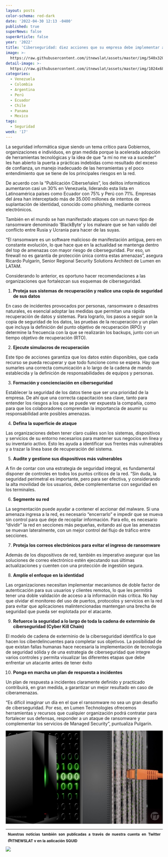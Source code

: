 ```yaml
---
layout: posts
color-schema: red-dark
date: '2022-04-30 12:13 -0400'
published: true
superNews: false
superArticle: false
year: '2022'
title: 'Ciberseguridad: diez acciones que su empresa debe implementar ahora mismo'
image: >-
  https://raw.githubusercontent.com/itnewslat/assets/master/img/540x320/Ciberseguridad-p.jpg
detail-image: >-
  https://raw.githubusercontent.com/itnewslat/assets/master/img/1024x680/Ciberseguridad-g.jpg
categories:
  - Venezuela
  - Colombia
  - Argentina
  - Perú
  - Ecuador
  - Chile
  - Panama
  - Mexico
tags:
  - Seguridad
week: '17'
---
```

La seguridad informática sigue siendo un tema crítico para Gobiernos, organizaciones e individuos, en gran medida porque la acelerada adopción de herramientas tecnológicas y la idea de que “a mí no me va a suceder” les han abierto la puerta a prácticas indebidas como resultado del exceso de confianza, un manejo inadecuado de las herramientas y el poco entendimiento que se tiene de los principales riesgos en la red.

De acuerdo con la “Publicación Ciberseñales”, los delitos informáticos aumentaron casi un 30% en Venezuela, liderando esta lista en Latinoamérica países como Ecuador con 75% y Perú con 71%.
Empresas del área han interceptado más de 35.000 millones de intentos de suplantación de identidad, conocido como phishing, mediante correos electrónicos.

También en el mundo se han manifestado ataques con un nuevo tipo de ransomware denominado ‘BlackByte’ y los malware que se han valido del conflicto entre Rusia y Ucrania para hacer de las suyas.
 
“El ransomware es un software malicioso de manifestación antigua, pero en constante evolución, lo que hace que en la actualidad se mantenga dentro del top de amenazas con mayor riesgo de ciberseguridad. Por eso, un firewall no es garantía de protección única contra estas amenazas”, asegura Ricardo Pulgarín, Senior Regional Security Solutions Architect de Lumen en LATAM.
 
Considerando lo anterior, es oportuno hacer recomendaciones a las organizaciones que fortalezcan sus esquemas de ciberseguridad.

1. **Proteja sus sistemas de recuperación y realice una copia de seguridad de sus datos**

En caso de incidentes provocados por personas, ransomware o desastres naturales, es esencial adoptar las medidas que permitan una rápida recuperación de datos y sistemas.
Para lograrlo, los pasos a seguir son la copia de seguridad de los datos, las pruebas de la recuperación y un plan que incluya la definición del punto objetivo de recuperación (RPO) y determine la frecuencia con la que se realizarán los backups, junto con un tiempo objetivo de recuperación (RTO).

2. **Ejecute simulacros de recuperación**

Este tipo de acciones garantiza que los datos estén disponibles, que cada recurso se pueda recuperar y que todo funcione como se espera. Hay que sumarles una correcta comunicación a lo largo de la cadena de mando establecida y la definición de responsabilidades de equipos y personas.
 
3. **Formación y concienciación en ciberseguridad**

Establecer la seguridad de los datos tiene que ser una prioridad de la empresa. De ahí que una correcta capacitación sea clave, tanto para entender los riesgos a los que se puede ver expuesta la compañía, como para que los colaboradores comprendan la importancia de asumir su responsabilidad ante posibles amenazas. 

4. **Defina la superficie de ataque**

Las organizaciones deben tener claro cuáles son los sistemas, dispositivos y servicios de su entorno necesarios para mantener sus negocios en línea y su inventario activo. Esto les ayuda a identificar sus frentes más vulnerables y a trazar la línea base de recuperación del sistema.

5. **Audite y gestione sus dispositivos más vulnerables**

A fin de contar con una estrategia de seguridad integral, es fundamental disponer de controles en todos los puntos críticos de la red. “Sin duda, la seguridad perimetral es importante, pero para ser efectiva, y considerando la alta movilidad de los usuarios, debe complementarse con seguridad en los terminales.

6. **Segmente su red**

La segmentación puede ayudar a contener el accionar del malware. Si una amenaza ingresa a la red, es necesario “encerrarlo” e impedir que se mueva sin control para que deje de recopilar información. Para ello, es necesario “dividir” la red en secciones más pequeñas, evitando así que las amenazas se muevan lateralmente, con un mejor control del flujo de tráfico entre secciones.

7. **Proteja los correos electrónicos para evitar el ingreso de ransomware**

Además de los dispositivos de red, también es imperativo asegurar que las soluciones de correo electrónico estén ejecutando sus últimas actualizaciones y cuenten con una protección de ingestión segura.

8. **Amplíe el enfoque en la identidad**

Las organizaciones necesitan implementar mecanismos de doble factor de autenticación para sus usuarios y clientes remotos, lo que les permitirá tener una doble validación de acceso a la información más crítica.
No hay que olvidar el monitoreo del uso de puertos, protocolos y servicios en la red para evitar que aplicaciones malintencionadas mantengan una brecha de seguridad que pueda ser explotada por el atacante.

9. **Refuerce la seguridad a lo largo de toda la cadena de exterminio de ciberseguridad (Cyber Kill Chain)**

El modelo de cadena de exterminio de la ciberseguridad identifica lo que hacen los ciberdelincuentes para completar sus objetivos. La posibilidad de que existan fallas humanas hace necesaria la implementación de tecnología de seguridad sólida y de una estrategia de ciberseguridad que integre varios controles y permita visualizar las diferentes etapas que debe enfrentar un atacante antes de tener éxito

10. **Ponga en marcha un plan de respuesta a incidentes**

Un plan de respuesta a incidentes claramente definido y practicado contribuirá, en gran medida, a garantizar un mejor resultado en caso de ciberamenazas.

“Es difícil imaginar un día en el que el ransomware no sea un gran desafío de ciberseguridad. Por eso, en Lumen Technologies ofrecemos herramientas y recursos que cualquier organización podrá contratar para fortalecer sus defensas, responder a un ataque de ransomware y complementar los servicios de Managed Security”, puntualiza Pulgarín.

![](https://raw.githubusercontent.com/itnewslat/assets/master/img/540x320/Ciberseguridad-p.jpg)

<table style="height: 42px;" width="569">
<tbody>
<tr>
<td style="text-align: justify;"><sub><strong>Nuestras noticias también son publicadas a través de nuestra cuenta en Twitter <a href="https://twitter.com/itnewslat?lang=es">@ITNEWSLAT</a> y en la aplicación <a href="https://squidapp.co/en/">SQUID</a></strong></sub></td>
</tr>
</tbody>
</table>

<img src="https://tracker.metricool.com/c3po.jpg?hash=56f88a41e39ab42c063cc51676587a04"/>

